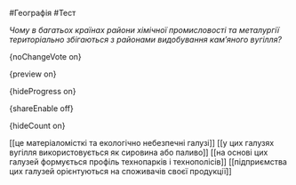 #Географія #Тест

*Чому в багатьох країнах райони хімічної промисловості та металургії  територіально збігаються з районами видобування кам’яного вугілля?*

{noChangeVote on}

{preview on}

{hideProgress on}

{shareEnable off}

{hideCount on}

[[це матеріаломісткі та екологічно небезпечні галузі]]
[[у цих галузях вугілля використовується як сировина або паливо]]
[[на основі цих галузей формується профіль технопарків і технополісів]]
[[підприємства цих галузей орієнтуються на споживачів своєї продукції]]
